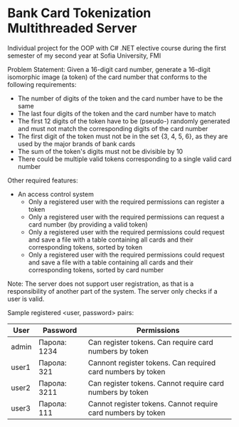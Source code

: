 # Bank Card Tokenization Multithreaded Server

Individual project for the OOP with C# .NET elective course during the first semester of my second year at Sofia University, FMI

Problem Statement: Given a 16-digit card number, generate a 16-digit isomorphic image (a token) of the card number that conforms to the following requirements: 
* The number of digits of the token and the card number have to be the same
* The last four digits of the token and the card number have to match
* The first 12 digits of the token have to be (pseudo-) randomly generated and must not match the corresponding digits of the card number
* The first digit of the token must not be in the set {3, 4, 5, 6}, as they are used by the major brands of bank cards
* The sum of the token's digits must not be divisible by 10
* There could be multiple valid tokens corresponding to a single valid card number

Other required features: 
* An access control system
  * Only a registered user with the required permissions can register a token
  * Only a registered user with the required permissions can request a card number (by providing a valid token)
  * Only a registered user with the required permissions could request and save a file with a table containing all cards and their corresponding tokens, sorted by token
  * Only a registered user with the required permissions could request and save a file with a table containing all cards and their corresponding tokens, sorted by card number

Note: The server does not support user registration, as that is a responsibility of another part of the system. The server only checks if a user is valid.

Sample registered <user, password> pairs:

User  | Password | Permissions
----- | -------- | ------------
admin | Парола: 1234 | Can register tokens. Can require card numbers by token
user1 | Парола: 321  | Cannont register tokens. Can required card numbers by token
user2 | Парола: 3211 | Can register tokens. Cannot require card numbers by token
user3 | Парола: 111  | Cannot register tokens. Cannot require card numbers by token
